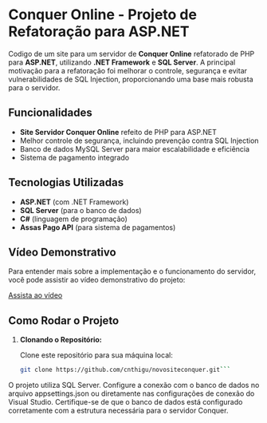 # Conquer Online - Projeto de Refatoração para ASP.NET

Codigo de um site para um servidor de **Conquer Online** refatorado de PHP para **ASP.NET**, utilizando **.NET Framework** e **SQL Server**. A principal motivação para a refatoração foi melhorar o controle, segurança e evitar vulnerabilidades de SQL Injection, proporcionando uma base mais robusta para o servidor.

## Funcionalidades

- **Site Servidor Conquer Online** refeito de PHP para ASP.NET
- Melhor controle de segurança, incluindo prevenção contra SQL Injection
- Banco de dados MySQL Server para maior escalabilidade e eficiência
- Sistema de pagamento integrado

## Tecnologias Utilizadas

- **ASP.NET** (com .NET Framework)
- **SQL Server** (para o banco de dados)
- **C#** (linguagem de programação)
- **Assas Pago API** (para sistema de pagamentos)

## Vídeo Demonstrativo

Para entender mais sobre a implementação e o funcionamento do servidor, você pode assistir ao vídeo demonstrativo do projeto:

[Assista ao vídeo](https://www.youtube.com/watch?v=4mmKo8R8_hk)

## Como Rodar o Projeto

1. **Clonando o Repositório:**

   Clone este repositório para sua máquina local:
   
   ```bash
   git clone https://github.com/cnthigu/novositeconquer.git```
   
O projeto utiliza SQL Server. Configure a conexão com o banco de dados no arquivo appsettings.json ou diretamente nas configurações de conexão do Visual Studio.
Certifique-se de que o banco de dados está configurado corretamente com a estrutura necessária para o servidor Conquer.



